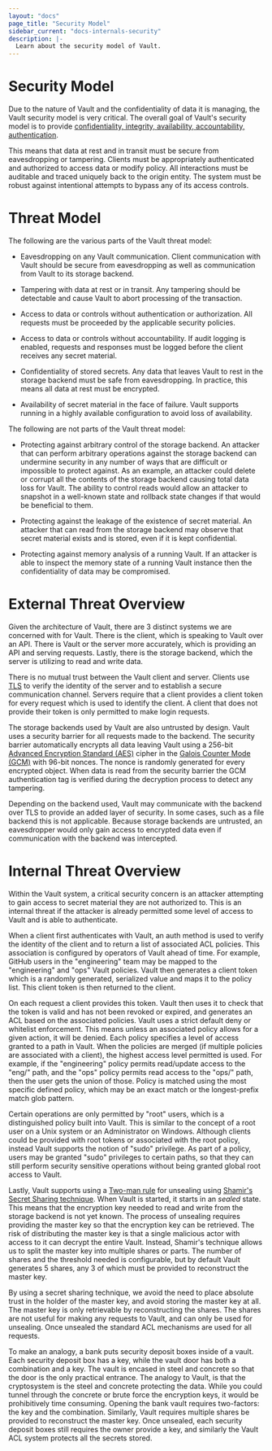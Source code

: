 ```yaml
---
layout: "docs"
page_title: "Security Model"
sidebar_current: "docs-internals-security"
description: |-
  Learn about the security model of Vault.
---
```


# Security Model

Due to the nature of Vault and the confidentiality of data it is managing,
the Vault security model is very critical. The overall goal of Vault's security
model is to provide [confidentiality, integrity, availability, accountability,
authentication](https://en.wikipedia.org/wiki/Information_security).

This means that data at rest and in transit must be secure from eavesdropping
or tampering. Clients must be appropriately authenticated and authorized
to access data or modify policy. All interactions must be auditable and traced
uniquely back to the origin entity. The system must be robust against intentional
attempts to bypass any of its access controls.

# Threat Model

The following are the various parts of the Vault threat model:

* Eavesdropping on any Vault communication. Client communication with Vault
  should be secure from eavesdropping as well as communication from Vault to
  its storage backend.

* Tampering with data at rest or in transit. Any tampering should be detectable
  and cause Vault to abort processing of the transaction.

* Access to data or controls without authentication or authorization. All requests
  must be proceeded by the applicable security policies.

* Access to data or controls without accountability. If audit logging
  is enabled, requests and responses must be logged before the client receives
  any secret material.

* Confidentiality of stored secrets. Any data that leaves Vault to rest in the
  storage backend must be safe from eavesdropping. In practice, this means all
  data at rest must be encrypted.

* Availability of secret material in the face of failure. Vault supports
  running in a highly available configuration to avoid loss of availability.

The following are not parts of the Vault threat model:

* Protecting against arbitrary control of the storage backend. An attacker
  that can perform arbitrary operations against the storage backend can
  undermine security in any number of ways that are difficult or impossible to protect
  against. As an example, an attacker could delete or corrupt all the contents
  of the storage backend causing total data loss for Vault. The ability to control
  reads would allow an attacker to snapshot in a well-known state and rollback state
  changes if that would be beneficial to them.

* Protecting against the leakage of the existence of secret material. An attacker
  that can read from the storage backend may observe that secret material exists
  and is stored, even if it is kept confidential.

* Protecting against memory analysis of a running Vault. If an attacker is able
  to inspect the memory state of a running Vault instance then the confidentiality
  of data may be compromised.

# External Threat Overview

Given the architecture of Vault, there are 3 distinct systems we are concerned
with for Vault. There is the client, which is speaking to Vault over an API.
There is Vault or the server more accurately, which is providing an API and
serving requests. Lastly, there is the storage backend, which the server is
utilizing to read and write data.

There is no mutual trust between the Vault client and server. Clients use
[TLS](https://en.wikipedia.org/wiki/Transport_Layer_Security) to verify the
identity of the server and to establish a secure communication channel. Servers
require that a client provides a client token for every request which is used
to identify the client.  A client that does not provide their token is only
permitted to make login requests.

The storage backends used by Vault are also untrusted by design. Vault uses a
security barrier for all requests made to the backend. The security barrier
automatically encrypts all data leaving Vault using a 256-bit [Advanced
Encryption Standard
(AES)](https://en.wikipedia.org/wiki/Advanced_Encryption_Standard) cipher in
the [Galois Counter Mode
(GCM)](https://en.wikipedia.org/wiki/Galois/Counter_Mode) with 96-bit nonces.
The nonce is randomly generated for every encrypted object. When data is read
from the security barrier the GCM authentication tag is verified during the
decryption process to detect any tampering.

Depending on the backend used, Vault may communicate with the backend over TLS
to provide an added layer of security. In some cases, such as a file backend
this is not applicable. Because storage backends are untrusted, an eavesdropper
would only gain access to encrypted data even if communication with the backend
was intercepted.

# Internal Threat Overview

Within the Vault system, a critical security concern is an attacker attempting
to gain access to secret material they are not authorized to. This is an internal
threat if the attacker is already permitted some level of access to Vault and is
able to authenticate.

When a client first authenticates with Vault, an auth method is used to verify
the identity of the client and to return a list of associated ACL policies.
This association is configured by operators of Vault ahead of time. For
example, GitHub users in the "engineering" team may be mapped to the
"engineering" and "ops" Vault policies. Vault then generates a client token
which is a randomly generated, serialized value and maps it to the policy list.
This client token is then returned to the client.

On each request a client provides this token. Vault then uses it to check that
the token is valid and has not been revoked or expired, and generates an ACL
based on the associated policies. Vault uses a strict default deny or whitelist
enforcement. This means unless an associated policy allows for a given action,
it will be denied. Each policy specifies a level of access granted to a path in
Vault. When the policies are merged (if multiple policies are associated with a
client), the highest access level permitted is used.  For example, if the
"engineering" policy permits read/update access to the "eng/" path, and the
"ops" policy permits read access to the "ops/" path, then the user gets the
union of those. Policy is matched using the most specific defined policy, which
may be an exact match or the longest-prefix match glob pattern.

Certain operations are only permitted by "root" users, which is a distinguished
policy built into Vault. This is similar to the concept of a root user on a
Unix system or an Administrator on Windows. Although clients could be provided
with root tokens or associated with the root policy, instead Vault supports the
notion of "sudo" privilege.  As part of a policy, users may be granted "sudo"
privileges to certain paths, so that they can still perform security sensitive
operations without being granted global root access to Vault.

Lastly, Vault supports using a [Two-man
rule](https://en.wikipedia.org/wiki/Two-man_rule) for unsealing using [Shamir's
Secret Sharing
technique](https://en.wikipedia.org/wiki/Shamir's_Secret_Sharing).  When Vault
is started, it starts in an _sealed_ state. This means that the encryption key
needed to read and write from the storage backend is not yet known. The process
of unsealing requires providing the master key so that the encryption key can
be retrieved. The risk of distributing the master key is that a single
malicious actor with access to it can decrypt the entire Vault. Instead,
Shamir's technique allows us to split the master key into multiple shares or
parts.  The number of shares and the threshold needed is configurable, but by
default Vault generates 5 shares, any 3 of which must be provided to
reconstruct the master key.

By using a secret sharing technique, we avoid the need to place absolute trust
in the holder of the master key, and avoid storing the master key at all. The
master key is only retrievable by reconstructing the shares. The shares are not
useful for making any requests to Vault, and can only be used for unsealing.
Once unsealed the standard ACL mechanisms are used for all requests.

To make an analogy, a bank puts security deposit boxes inside of a vault.  Each
security deposit box has a key, while the vault door has both a combination and
a key.  The vault is encased in steel and concrete so that the door is the only
practical entrance.  The analogy to Vault, is that the cryptosystem is the
steel and concrete protecting the data.  While you could tunnel through the
concrete or brute force the encryption keys, it would be prohibitively time
consuming. Opening the bank vault requires two-factors: the key and the
combination.  Similarly, Vault requires multiple shares be provided to
reconstruct the master key.  Once unsealed, each security deposit boxes still
requires the owner provide a key, and similarly the Vault ACL system protects
all the secrets stored.
